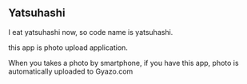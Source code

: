 Yatsuhashi
---

I eat yatsuhashi now, so code name is yatsuhashi.

this app is photo upload application.

When you takes a photo by smartphone,
if you have this app, photo is automatically uploaded to Gyazo.com

